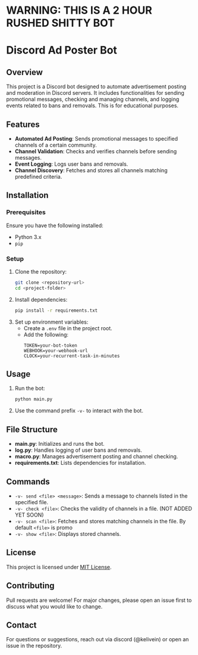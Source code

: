 # WARNING: THIS IS A 2 HOUR RUSHED SHITTY BOT

# Discord Ad Poster Bot

## Overview
This project is a Discord bot designed to automate advertisement posting and moderation in Discord servers. It includes functionalities for sending promotional messages, checking and managing channels, and logging events related to bans and removals. This is for educational purposes.

## Features
- **Automated Ad Posting**: Sends promotional messages to specified channels of a certain community.
- **Channel Validation**: Checks and verifies channels before sending messages.
- **Event Logging**: Logs user bans and removals.
- **Channel Discovery**: Fetches and stores all channels matching predefined criteria.

## Installation
### Prerequisites
Ensure you have the following installed:
- Python 3.x
- `pip`

### Setup
1. Clone the repository:
   ```sh
   git clone <repository-url>
   cd <project-folder>
   ```
2. Install dependencies:
   ```sh
   pip install -r requirements.txt
   ```
3. Set up environment variables:
   - Create a `.env` file in the project root.
   - Add the following:
     ```
     TOKEN=your-bot-token
     WEBHOOK=your-webhook-url
     CLOCK=your-recurrent-task-in-minutes
     ```

## Usage
1. Run the bot:
   ```sh
   python main.py
   ```
2. Use the command prefix `-v-` to interact with the bot.

## File Structure
- **main.py**: Initializes and runs the bot.
- **log.py**: Handles logging of user bans and removals.
- **macro.py**: Manages advertisement posting and channel checking.
- **requirements.txt**: Lists dependencies for installation.

## Commands
- `-v- send <file> <message>`: Sends a message to channels listed in the specified file.
- `-v- check <file>`: Checks the validity of channels in a file.  (NOT ADDED YET SOON)
- `-v- scan <file>`: Fetches and stores matching channels in the file. By default `<file>` is promo
- `-v- show <file>`: Displays stored channels.

## License
This project is licensed under [MIT License](LICENSE).

## Contributing
Pull requests are welcome! For major changes, please open an issue first to discuss what you would like to change.

## Contact
For questions or suggestions, reach out via discord (@kelivein) or open an issue in the repository.
